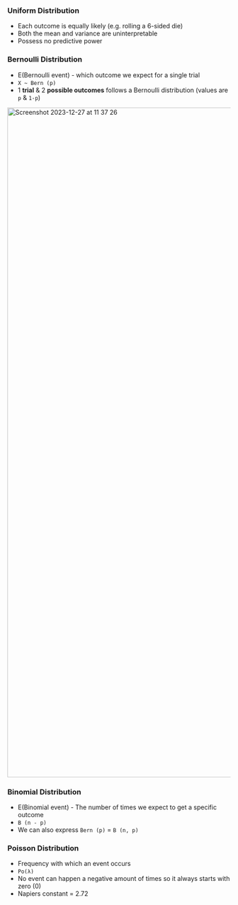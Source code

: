 ### Uniform Distribution
- Each outcome is equally likely (e.g. rolling a 6-sided die)
- Both the mean and variance are uninterpretable
- Possess no predictive power

### Bernoulli Distribution
- E(Bernoulli event) - which outcome we expect for a single trial
- `X ~ Bern (p)`
- 1 **trial** & 2 **possible outcomes** follows a Bernoulli distribution (values are `p` & `1-p`)

<img width="1512" alt="Screenshot 2023-12-27 at 11 37 26" src="https://github.com/kissartisan/I-commit-to/assets/12791515/6a33b1d0-6236-4248-b738-6fb998a0c504">

### Binomial Distribution
- E(Binomial event) - The number of times we expect to get a specific outcome
- `B (n - p)`
- We can also express `Bern (p)` = `B (n, p)`

### Poisson Distribution
- Frequency with which an event occurs
- `Po(λ)`
- No event can happen a negative amount of times so it always starts with zero (0)
- Napiers constant = 2.72
